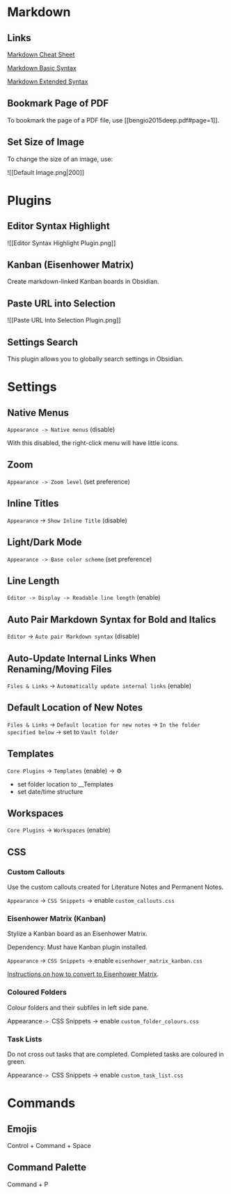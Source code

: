 # Markdown

## Links

[Markdown Cheat Sheet](https://www.markdownguide.org/cheat-sheet/)  
  
[Markdown Basic Syntax](https://www.markdownguide.org/basic-syntax/)  
  
[Markdown Extended Syntax](https://www.markdownguide.org/extended-syntax/)

## Bookmark Page of PDF

To bookmark the page of a PDF file, use [[bengio2015deep.pdf#page=1]].

## Set Size of Image

To change the size of an image, use:

![[Default Image.png|200]]

# Plugins

## Editor Syntax Highlight

![[Editor Syntax Highlight Plugin.png]]

## Kanban (Eisenhower Matrix)

Create markdown-linked Kanban boards in Obsidian.

## Paste URL into Selection

![[Paste URL Into Selection Plugin.png]]
## Settings Search

This plugin allows you to globally search settings in Obsidian.

# Settings

## Native Menus

`Appearance -> Native menus` (disable)

With this disabled, the right-click menu will have little icons.

## Zoom

`Appearance -> Zoom level` (set preference)

## Inline Titles

`Appearance` -> `Show Inline Title` (disable)  

## Light/Dark Mode

`Appearance -> Base color scheme` (set preference)

## Line Length

`Editor -> Display -> Readable line length` (enable)

## Auto Pair Markdown Syntax for Bold and Italics

`Editor` -> `Auto pair Markdown syntax` (disable)

## Auto-Update Internal Links When Renaming/Moving Files

`Files & Links` -> `Automatically update internal links` (enable)

## Default Location of New Notes

`Files & Links` -> `Default location for new notes` -> `In the folder specified below` -> set to `Vault folder`

## Templates

`Core Plugins` -> `Templates` (enable) -> ⚙️
- set folder location to \_\_Templates  
- set date/time structure

## Workspaces

`Core Plugins` -> `Workspaces` (enable)

## CSS

### Custom Callouts

Use the custom callouts created for Literature Notes and Permanent Notes.

```Appearance``` ->  ```CSS Snippets``` -> enable ```custom_callouts.css```

### Eisenhower Matrix (Kanban)

Stylize a Kanban board as an Eisenhower Matrix.

Dependency: Must have Kanban plugin installed.

```Appearance``` ->  ```CSS Snippets``` -> enable ```eisenhower_matrix_kanban.css```

[Instructions on how to convert to Eisenhower Matrix](https://tfthacker.com/eisenhower-matrix-kanban).

### Coloured Folders

Colour folders and their subfiles in left side pane.

Appearance``` ->  ```CSS Snippets -> enable ```custom_folder_colours.css```

### Task Lists

Do not cross out tasks that are completed. Completed tasks are coloured in green.

Appearance``` ->  ```CSS Snippets -> enable ```custom_task_list.css```

# Commands

## Emojis

Control + Command + Space

## Command Palette

Command + P
